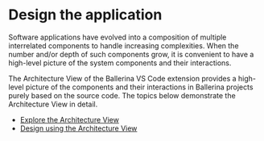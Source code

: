 # Design the application

Software applications have evolved into a composition of multiple interrelated components to handle increasing complexities. When the number and/or depth of such components grow, it is convenient to have a high-level picture of the system components and their interactions. 

The Architecture View of the Ballerina VS Code extension provides a high-level picture of the components and their interactions in Ballerina projects purely based on the source code. The topics below demonstrate the Architecture View in detail.

- [Explore the Architecture View](../design-the-application/explore-the-architecture-view.md)
- [Design using the Architecture View](../design-the-application/design-using-the-architecture-view.md)
